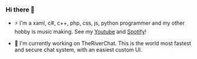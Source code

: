 ### Hi there 👋
- ⚡ I'm a xaml, c#, c++, php, css, js, python programmer and my other hobby is music making. See my [Youtube](https://www.youtube.com/channel/UCWTLhpXBvl0g8bMhg4ZhM4w) and [Spotify](https://open.spotify.com/artist/5i2L3lzGSRZBXlQo2y7Bfo)!

- 🔭 I'm currently working on TheRiverChat. This is the world most fastest and secure chat system, with an easiest custom UI. 

<!--
**kapasifulop/kapasifulop** is a ✨ _special_ ✨ repository because its `README.md` (this file) appears on your GitHub profile.

Here are some ideas to get you started:

- 🔭 I’m currently working on ...
- 🌱 I’m currently learning ...
- 👯 I’m looking to collaborate on ...
- 🤔 I’m looking for help with ...
- 💬 Ask me about ...
- 📫 How to reach me: ...
- 😄 Pronouns: ...
- ⚡ Fun fact: ...
-->
